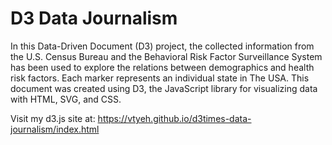 
# D3 Data Journalism

In this Data-Driven Document (D3) project, the collected information from the U.S. Census Bureau and the Behavioral Risk Factor Surveillance System has been used to explore the relations between demographics and health risk factors. Each marker represents an individual state in The USA. This document was created using D3, the JavaScript library for visualizing data with HTML, SVG, and CSS.


Visit my d3.js site at: https://vtyeh.github.io/d3times-data-journalism/index.html
